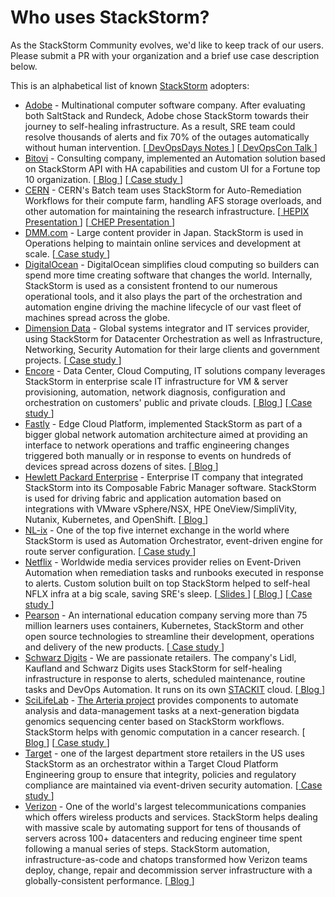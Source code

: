 # Who uses StackStorm?
As the StackStorm Community evolves, we'd like to keep track of our users. Please submit a PR with your organization and a brief use case description below.

This is an alphabetical list of known [StackStorm](https://stackstorm.com/) adopters:

<!-- Max 3 Github lines for each adopter! -->

* [Adobe](https://www.adobe.com/) - Multinational computer software company. After evaluating both SaltStack and Rundeck, Adobe chose StackStorm towards their journey to self-healing infrastructure. As a result, SRE team could resolve thousands of alerts and fix 70% of the outages automatically without human intervention. [[ DevOpsDays Notes ](https://threadreaderapp.com/thread/1098901714567081984.html)] [[ DevOpsCon Talk ](https://devopscon.io/monitoring-traceability-diagnostics/workflow-engines-our-journey-towards-a-self-healing-infrastructure/)]
* [Bitovi](https://www.bitovi.com/) - Consulting company, implemented an Automation solution based on StackStorm API with HA capabilities and custom UI for a Fortune top 10 organization. [[ Blog ](https://www.bitovi.com/blog/stackstorm-solves-devops-automation-for-enterprise-client)] [[ Case study ](https://stackstorm.com/case-study-bitovi/)]
* [CERN](https://home.cern) - CERN's Batch team uses StackStorm for Auto-Remediation Workflows for their compute farm, handling AFS storage overloads, and other automation for maintaining the research infrastructure. [[ HEPIX Presentation ](https://codimd.web.cern.ch/p/r6lbybhXy#/1)] [[ CHEP Presentation ](https://indico.jlab.org/event/459/contributions/11638/attachments/9708/14174/chep23_stackstorm.pptx)]
* [DMM.com](https://dmm-corp.com/en/) - Large content provider in Japan. StackStorm is used in Operations helping to maintain online services and development at scale. [[ Case study ](https://stackstorm.com/case-study-dmm/)]
* [DigitalOcean](https://www.digitalocean.com/about) - DigitalOcean simplifies cloud computing so builders can spend more time creating software that changes the world. Internally, StackStorm is used as a consistent frontend to our numerous operational tools, and it also plays the part of the orchestration and automation engine driving the machine lifecycle of our vast fleet of machines spread across the globe.
* [Dimension Data](https://www.dimensiondata.com/en/about-us) - Global systems integrator and IT services provider, using StackStorm for Datacenter Orchestration as well as Infrastructure, Networking, Security Automation for their large clients and government projects. [[ Case study ](https://stackstorm.com/case-study-dimension-data/)]
* [Encore](https://www.encore.tech/) - Data Center, Cloud Computing, IT solutions company ​leverages StackStorm in enterprise scale IT infrastructure for VM & server provisioning, automation, network diagnosis, configuration and orchestration​ on customers' public and private clouds. [[ Blog ](https://encoretechnologies.github.io/blog/2018/03/stackstorm-changed-our-lives/)] [[ Case study ](https://stackstorm.com/case-study-encore/)]
* [Fastly](https://www.fastly.com) - Edge Cloud Platform, implemented StackStorm as part of a bigger global network automation architecture aimed at providing an interface to network operations and traffic engineering changes triggered both manually or in response to events on hundreds of devices spread across dozens of sites. [[ Blog ](https://www.fastly.com/blog/network-automation-helps-support-worlds-biggest-live-streaming-moments)]
* [Hewlett Packard Enterprise](https://www.hpe.com/) - Enterprise IT company that integrated StackStorm into its Composable Fabric Manager software. StackStorm is used for driving fabric and application automation based on integrations with VMware vSphere/NSX, HPE OneView/SimpliVity, Nutanix, Kubernetes, and OpenShift. [[ Blog ](https://developer.hpe.com/blog/master-the-automation-universe-the-easy-way-part-1-introduction-to-stack)]
* [NL-ix](https://www.nl-ix.net/about/company/) - One of the top five internet exchange in the world where StackStorm is used as Automation Orchestrator, event-driven engine for route server configuration. [[ Case study ](https://stackstorm.com/case-study-nlix/)]
* [Netflix](https://media.netflix.com/en/about-netflix) - Worldwide media services provider relies on Event-Driven Automation when remediation tasks and runbooks executed in response to alerts. Custom solution built on top StackStorm helped to self-heal NFLX infra at a big scale, saving SRE's sleep. [[ Slides ](https://www.slideshare.net/InfoQ/winston-helping-netflix-engineers-sleep-at-night)] [[ Blog ](https://medium.com/netflix-techblog/introducing-winston-event-driven-diagnostic-and-remediation-platform-46ce39aa81cc)] [[ Case study ](https://stackstorm.com/case-study-netflix/)]
* [Pearson](https://www.pearson.com/corporate/about-pearson.html) - An international education company serving more than 75 million learners uses containers, Kubernetes, StackStorm and other open source technologies to streamline their development, operations and delivery of the new products. [[ Case study ](https://stackstorm.com/case-study-pearson/)]
* [Schwarz Digits](https://gruppe.schwarz/en) - We are passionate retailers. The company's Lidl, Kaufland and Schwarz Digits uses StackStorm for self-healing infrastructure in response to alerts, scheduled maintenance, routine tasks and DevOps Automation. It runs on its own [STACKIT](https://www.stackit.de/en/) cloud. [[ Blog ](https://techblog.schwarz/posts/getting-rid-of-operational-tasks-using-stackstorm/)]
* [SciLifeLab](https://www.scilifelab.se/about-us/) - [The Arteria project](https://arteria-project.github.io/) provides components to automate analysis and data-management tasks at a next-generation bigdata genomics sequencing center based on StackStorm workflows. StackStorm helps with genomic computation in a cancer research. [[ Blog ](https://stackstorm.com/2016/11/15/genomics-sequencing-stackstorm-reading-source-code-biology/)] [[ Case study ](https://stackstorm.com/case-study-scilifelab)]
* [Target](https://stackstorm.com/case-study-target/) -  one of the largest department store retailers in the US uses StackStorm as an orchestrator within a Target Cloud Platform Engineering group to ensure that integrity, policies and regulatory compliance are maintained via event-driven security automation. [[ Case study ](https://stackstorm.com/case-study-target/)]
* [Verizon](https://www.verizon.com/about/) - One of the world's largest telecommunications companies which offers wireless products and services. StackStorm helps dealing with massive scale by automating support for tens of thousands of servers across 100+ datacenters and reducing engineer time spent following a manual series of steps. StackStorm automation, infrastructure-as-code and chatops transformed how Verizon teams deploy, change, repair and decommission server infrastructure with a globally-consistent performance. [[ Blog ](https://medium.com/@VZMediaPlatform/using-stackstorm-to-automate-support-for-20-000-servers-4b47ae3a4e98)]
